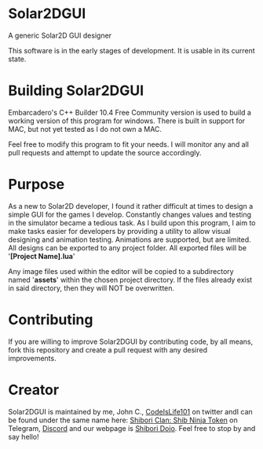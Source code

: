 # Solar2DGUI
 A generic Solar2D GUI designer

This software is in the early stages of development. It is usable in its current
state. 

# Building Solar2DGUI
Embarcadero's C++ Builder 10.4 Free Community version is used to build a working version of this
program for windows. There is built in support for MAC, but not yet tested as I do not own a MAC.

Feel free to modify this program to fit your needs. I will monitor any and all pull requests
and attempt to update the source accordingly.

# Purpose
As a new to Solar2D developer, I found it rather difficult at times to design a simple
GUI for the games I develop. Constantly changes values and testing in the simulator became a tedious task.
As I build upon this program, I aim to make tasks easier for developers by providing a utility to allow
visual designing and animation testing. Animations are supported, but are limited. All designs can be
exported to any project folder. All exported files will be '<b>[Project Name].lua</b>' 

Any image files used within the editor will be copied to a subdirectory named '<b>assets</b>' within the
chosen project directory. If the files already exist in said directory, then they will NOT be overwritten.

# Contributing
If you are willing to improve Solar2DGUI by contributing code, by all means, fork this repository and create a pull request with any desired improvements.

# Creator
Solar2DGUI is maintained by me, John C., <a href = "https://www.twitter.com/CodeIsLife101">CodeIsLife101</a> on twitter andI can be found
under the same name here: <a href = "https://t.co/Wx1BfiNx9Y">Shibori Clan: Shib Ninja Token</a> on Telegram, <a href = "https://discord.gg/4FFXcmeg">Discord</a> and our webpage is <a href = "https://shibninja.com/dojo">Shibori Dojo</a>. Feel free to stop by and say hello!
